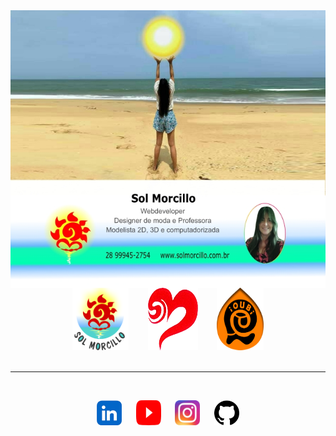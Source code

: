 <img align="center" src="cartaoFoto_info1.jpg">

<div align="center">
<a href="https://solmorcillo.com.br" title="Website Sol Morcillo" target="_blank"><img src="logotipoSM_SM.png" width="90" height="100"></a> &nbsp; &ensp; &nbsp; <a href="https://solmorcillo.com.br/momodin.html" title="Website MoModIn" target="_blank"><img src="logoMomodin.fw.png" width="80" height=100"></a> &nbsp; &ensp; &nbsp; <a href="https://solmorcillo.com.br/ioubi.html" title="Website iOUBi" target="_blank"><img src="logotipo_ioubi.fw.png" width="75" height="100"></a>
  <br>
</div>
<br>
<hr>
<br>

<div align="center">
  
<a href="https://www.linkedin.com/in/solmorcillo/" target="_blank" ><img src="logo_linkedin.jpg" width="40" height="40"></a> &nbsp; &ensp; <a href="https://www.youtube.com/@SolMorcillo" target="_blank"><img src="logo_youtube.png" alt="texto" width="40" height="40"></a> &nbsp; &ensp; <a href="https://www.instagram.com/sol_morcillo/" target="_blank"><img src="logo_instagram.png" alt="texto" width="40" height="40"></a>
&nbsp; &ensp; <a href="https://www.github.com/QSoll/" target="_blank" ><img src="logo_github.jpg" alt="Ir para Linkedim" width="40" height="40"></a>
<div>



 
